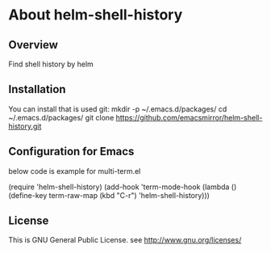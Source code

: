 About helm-shell-history
=================

Overview
------------
Find shell history by helm

<!-- ## how to install(Emacs 24 User) -->
<!-- You can install from M-x `list-packages' command. -->

<!-- ## how to install(otherwise) -->
## Installation
You can install that is used git:
    mkdir -p ~/.emacs.d/packages/
    cd ~/.emacs.d/packages/
    git clone https://github.com/emacsmirror/helm-shell-history.git
## Configuration for Emacs
below code is example for multi-term.el

   (require 'helm-shell-history)
   (add-hook 'term-mode-hook
             (lambda ()
               (define-key term-raw-map (kbd "C-r") 'helm-shell-history)))

## License
This is GNU General Public License. see <http://www.gnu.org/licenses/>

